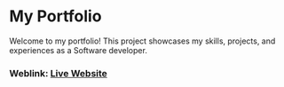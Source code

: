 # My Portfolio
Welcome to my portfolio! This project showcases my skills, projects, and experiences as a Software developer.

### Weblink: [Live Website](sikander27.github.io)

